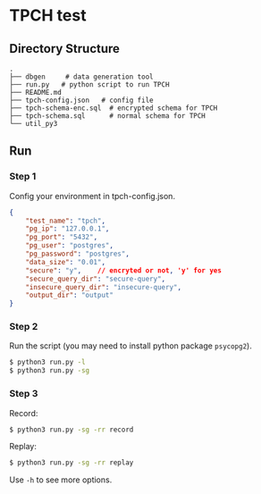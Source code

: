 # TPCH test

## Directory Structure
```
.
├── dbgen     # data generation tool
├── run.py   # python script to run TPCH
├── README.md
├── tpch-config.json   # config file
├── tpch-schema-enc.sql  # encrypted schema for TPCH
├── tpch-schema.sql      # normal schema for TPCH
└── util_py3
```

## Run

### Step 1
Config your environment in tpch-config.json.
``` json
{
    "test_name": "tpch",
    "pg_ip": "127.0.0.1",
    "pg_port": "5432",
    "pg_user": "postgres",
    "pg_password": "postgres",
    "data_size": "0.01",
    "secure": "y",    // encryted or not, 'y' for yes
    "secure_query_dir": "secure-query",
    "insecure_query_dir": "insecure-query",
    "output_dir": "output"
}
```

### Step 2
Run the script (you may need to install python package `psycopg2`).

``` sh
$ python3 run.py -l
$ python3 run.py -sg
```

### Step 3

Record:
``` sh
$ python3 run.py -sg -rr record
```

Replay:
``` sh
$ python3 run.py -sg -rr replay
```

Use `-h` to see more options.

